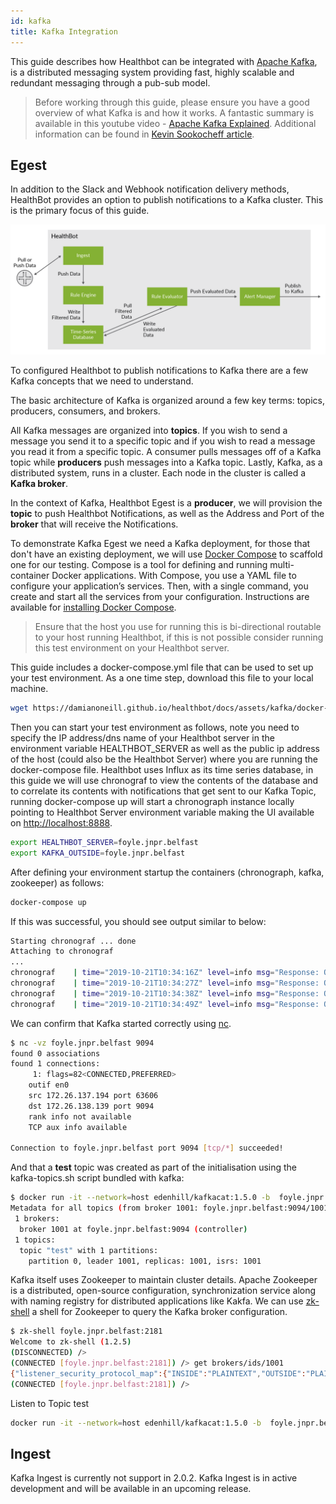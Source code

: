 ```yaml
---
id: kafka
title: Kafka Integration
---
```


This guide describes how Healthbot can be integrated with [Apache Kafka](https://kafka.apache.org/), is a distributed messaging system providing fast, highly scalable and redundant messaging through a pub-sub model.

> Before working through this guide, please ensure you have a good overview of what Kafka is and how it works. A fantastic summary is available in this youtube video - [Apache Kafka Explained](https://www.youtube.com/watch?v=JalUUBKdcA0). Additional information can be found in [Kevin Sookocheff article](https://sookocheff.com/post/kafka/kafka-in-a-nutshell/).

## Egest

In addition to the Slack and Webhook notification delivery methods, HealthBot provides an option to publish notifications to a Kafka cluster. This is the primary focus of this guide.

![Kafka Egest](assets/kafka/kafka-egest.png)

To configured Healthbot to publish notifications to Kafka there are a few Kafka concepts that we need to understand.

The basic architecture of Kafka is organized around a few key terms: topics, producers, consumers, and brokers.

All Kafka messages are organized into **topics**. If you wish to send a message you send it to a specific topic and if you wish to read a message you read it from a specific topic. A consumer pulls messages off of a Kafka topic while **producers** push messages into a Kafka topic. Lastly, Kafka, as a distributed system, runs in a cluster. Each node in the cluster is called a **Kafka broker**.

In the context of Kafka, Healthbot Egest is a **producer**, we will provision the **topic** to push Healthbot Notifications, as well as the Address and Port of the **broker** that will receive the Notifications.

To demonstrate Kafka Egest we need a Kafka deployment, for those that don't have an existing deployment, we will use [Docker Compose](https://docs.docker.com/compose/) to scaffold one for our testing. Compose is a tool for defining and running multi-container Docker applications. With Compose, you use a YAML file to configure your application’s services. Then, with a single command, you create and start all the services from your configuration. Instructions are available for [installing Docker Compose](https://docs.docker.com/compose/install/).

> Ensure that the host you use for running this is bi-directional routable to your host running Healthbot, if this is not possible consider running this test environment on your Healthbot server.

This guide includes a docker-compose.yml file that can be used to set up your test environment. As a one time step, download this file to your local machine.

```sh
wget https://damianoneill.github.io/healthbot/docs/assets/kafka/docker-compose.yml
```

Then you can start your test environment as follows, note you need to specify the IP address/dns name of your Healthbot server in the environment variable HEALTHBOT_SERVER as well as the public ip address of the host (could also be the Healthbot Server) where you are running the docker-compose file. Healthbot uses Influx as its time series database, in this guide we will use chronograf to view the contents of the database and to correlate its contents with notifications that get sent to our Kafka Topic, running docker-compose up will start a chronograph instance locally pointing to Healthbot Server environment variable making the UI available on [http://localhost:8888](http://localhost:8888/).

```sh
export HEALTHBOT_SERVER=foyle.jnpr.belfast
export KAFKA_OUTSIDE=foyle.jnpr.belfast
```

After defining your environment startup the containers (chronograph, kafka, zookeeper) as follows:

```sh
docker-compose up
```

If this was successful, you should see output similar to below:

```sh
Starting chronograf ... done
Attaching to chronograf
...
chronograf    | time="2019-10-21T10:34:16Z" level=info msg="Response: OK" component=server method=GET remote_addr="172.20.0.1:32796" response_time="35.1µs" status=200
chronograf    | time="2019-10-21T10:34:27Z" level=info msg="Response: OK" component=server method=GET remote_addr="172.20.0.1:32796" response_time="53.2µs" status=200
chronograf    | time="2019-10-21T10:34:38Z" level=info msg="Response: OK" component=server method=GET remote_addr="172.20.0.1:32796" response_time="29.6µs" status=200
chronograf    | time="2019-10-21T10:34:49Z" level=info msg="Response: OK" component=server method=GET remote_addr="172.20.0.1:32796" response_time="27.3µs" status=200
```

We can confirm that Kafka started correctly using [nc](https://linux.die.net/man/1/nc).

```sh
$ nc -vz foyle.jnpr.belfast 9094
found 0 associations
found 1 connections:
     1:	flags=82<CONNECTED,PREFERRED>
	outif en0
	src 172.26.137.194 port 63606
	dst 172.26.138.139 port 9094
	rank info not available
	TCP aux info available

Connection to foyle.jnpr.belfast port 9094 [tcp/*] succeeded!
```

And that a **test** topic was created as part of the initialisation using the kafka-topics.sh script bundled with kafka:

```sh
$ docker run -it --network=host edenhill/kafkacat:1.5.0 -b  foyle.jnpr.belfast:9094 -L
Metadata for all topics (from broker 1001: foyle.jnpr.belfast:9094/1001):
 1 brokers:
  broker 1001 at foyle.jnpr.belfast:9094 (controller)
 1 topics:
  topic "test" with 1 partitions:
    partition 0, leader 1001, replicas: 1001, isrs: 1001
```

Kafka itself uses Zookeeper to maintain cluster details. Apache Zookeeper is a distributed, open-source configuration, synchronization service along with naming registry for distributed applications like Kakfa. We can use [zk-shell](https://github.com/rgs1/zk_shell) a shell for Zookeeper to query the Kafka broker configuration.

```sh
$ zk-shell foyle.jnpr.belfast:2181
Welcome to zk-shell (1.2.5)
(DISCONNECTED) />
(CONNECTED [foyle.jnpr.belfast:2181]) /> get brokers/ids/1001
{"listener_security_protocol_map":{"INSIDE":"PLAINTEXT","OUTSIDE":"PLAINTEXT"},"endpoints":["INSIDE://cb87849a165a:9092","OUTSIDE://foyle.jnpr.belfast:9094"],"jmx_port":-1,"host":"cb87849a165a","timestamp":"1571673614423","port":9092,"version":4}
(CONNECTED [foyle.jnpr.belfast:2181]) />
```

Listen to Topic test

```sh
docker run -it --network=host edenhill/kafkacat:1.5.0 -b  foyle.jnpr.belfast:9094 -t test
```

## Ingest

Kafka Ingest is currently not support in 2.0.2. Kafka Ingest is in active development and will be available in an upcoming release.
